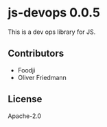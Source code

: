 # js-devops 0.0.5

This is a dev ops library for JS.


## Contributors

- Foodji
- Oliver Friedmann


## License

Apache-2.0

